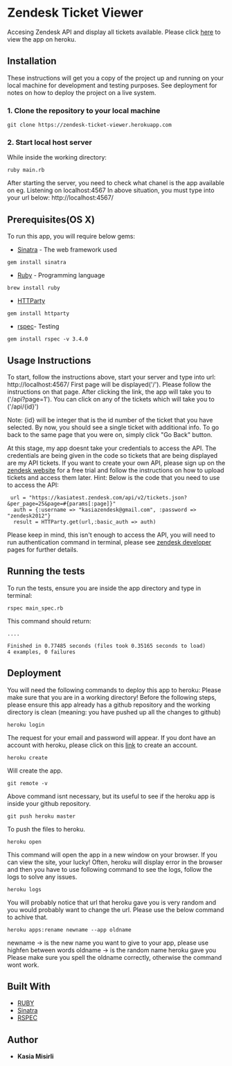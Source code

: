 # Zendesk Ticket Viewer

Accesing Zendesk API and display all tickets available.
Please click [here](https://zendesk-ticket-viewer.herokuapp.com) to view the app on heroku.

## Installation

These instructions will get you a copy of the project up and running on your local machine for development and testing purposes. See deployment for notes on how to deploy the project on a live system.

### 1. Clone the repository to your local machine
```
git clone https://zendesk-ticket-viewer.herokuapp.com
```
### 2. Start local host server

While inside the working directory:
```
ruby main.rb
```
After starting the server, you need to check what chanel is the app available on
eg. Listening on localhost:4567
In above situation, you must type into your url below: http://localhost:4567/

## Prerequisites(OS X)

To run this app, you will require below gems:
* [Sinatra](https://rubygems.org/gems/sinatra/versions/1.4.6) - The web framework used
```
gem install sinatra
```
* [Ruby](https://www.ruby-lang.org/en/downloads/) - Programming language
```
brew install ruby
```
* [HTTParty](https://rubygems.org/gems/httparty/versions/0.13.7)
```
gem install httparty
```
* [rspec](https://rubygems.org/gems/rspec/versions/3.4.0)- Testing
```
gem install rspec -v 3.4.0
```

## Usage Instructions

To start, follow the instructions above, start your server and type into url: http://localhost:4567/
First page will be displayed('/'). Please follow the instructions on that page.
After clicking the link, the app will take you to ('/api?page=1'). You can click on any of the tickets which will take you to ('/api/{id}')

Note: {id} will be integer that is the id number of the ticket that you have selected.
By now, you should see a single ticket with additional info.
To go back to the same page that you were on, simply click "Go Back" button.

At this stage, my app doesnt take your credentials to access the API. The credentials are being given in the code so tickets that are being displayed are my API tickets.
If you want to create your own API, please sign up on the [zendesk website](https://www.zendesk.com/) for a free trial and follow the instructions on how to upload tickets and access them later.
Hint:
Below is the code that you need to use to access the API:
```
 url = "https://kasiatest.zendesk.com/api/v2/tickets.json?&per_page=25&page=#{params[:page]}"  
  auth = {:username => "kasiazendesk@gmail.com", :password => "zendesk2012"}
  result = HTTParty.get(url,:basic_auth => auth)
```
Please keep in mind, this isn't enough to access the API, you will need to run authentication command in terminal, please see [zendesk developer](https://developer.zendesk.com/rest_api/docs/core/tickets) pages for further details.

## Running the tests

To run the tests, ensure you are inside the app directory and type in terminal:
```
rspec main_spec.rb
```
This command should return: 
```
....

Finished in 0.77485 seconds (files took 0.35165 seconds to load)
4 examples, 0 failures
```
## Deployment

You will need the following commands to deploy this app to heroku:
Please make sure that you are in a working directory!
Before the following steps, please ensure this app already has a github repository and the working directory is clean (meaning: you have pushed up all the changes to github)
```
heroku login
```
The request for your email and password will appear. If you dont have an account with heroku, please click on this [link](https://signup.heroku.com/) to create an account.
```
heroku create
```
Will create the app.
```
git remote -v
```
Above command isnt necessary, but its useful to see if the heroku app is inside your github repository.
```
git push heroku master
```
To push the files to heroku.
```
heroku open
```
This command will open the app in a new window on your browser. 
If you can view the site, your lucky!
Often, heroku will display error in the browser and then you have to use following command to see the logs, follow the logs to solve any issues.
```
heroku logs
```
You will probably notice that url that heroku gave you is very random and you would probably want to change the url. Please use the below command to achive that.
```
heroku apps:rename newname --app oldname
```
newname -> is the new name you want to give to your app, please use highfen between words
oldname -> is the random name heroku gave you
Please make sure you spell the oldname correctly, otherwise the command wont work.

## Built With

* [RUBY](https://www.ruby-lang.org/en/)
* [Sinatra](http://sinatrarb.com/)
* [RSPEC](http://rspec.info/documentation/)

## Author

* **Kasia Misirli** 










